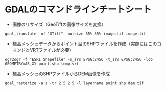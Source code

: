 GDALのコマンドラインチートシート
===============================

* 画像のリサイズ（GeoTiffの画像サイズを変換）
```
gdal_translate -of "GTiff" -outsize 35% 35% image.tif image.tif
```

* 標高メッシュデータからポイント型のSHPファイルを作成（実際にはこのコマンドとVRTファイルが必要）
```
ogr2ogr -f "ESRI Shapefile" -s_srs EPSG:2456 -t_srs EPSG:2456 -lco GEOMETRY=AS_XY point.shp temp.vrt
```

* 標高メッシュのSHPファイルからDEM画像を作成
```
gdal_rasterize -a z -tr 2.5 2.5 -l layername point.shp dem.tif
```
